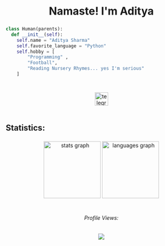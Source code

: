 <h1 align="center">Namaste! I'm Aditya</h1>

###

```python
class Human(parents):
  def __init__(self):
    self.name = "Aditya Sharma"
    self.favorite_language = "Python"
    self.hobby = [
        "Programming" , 
        "Football",
        "Reading Nursery Rhymes... yes I'm serious"
    ]
```



###

<br>
<div align="center">
  <a href="https://t.me/adishxrma" target="_blank">
    <img src="https://img.shields.io/static/v1?message=@adishxrma&logo=telegram&label=&color=1DA1F2&logoColor=white&labelColor=&style=for-the-badge" height="35" alt="telegram"  />
  </a>
</div>

<br clear="both">

###

<h2 align="left">Statistics:</h2>

###

<div align="center">
  <img src="https://github-stats-alpha.vercel.app/api?username=adityash4rma&cc=000&tc=fff&ic=A020F0&bc=000" height="150" alt="stats graph"  />
  <img src="https://github-readme-stats.vercel.app/api/top-langs/?username=adityash4rma&theme=high_contrast&show_icons=true&hide_border=true&layout=compact&title_color=fff&bg_color=000&text_color=fff" height="150" alt="languages graph"  />
</div>

<br clear="both">


###


<h6 align="center">Profile Views:</h6>

<div align="center">
  <img src="https://profile-counter.glitch.me/adityash4rma/count.svg?"  />
</div>

###
